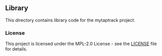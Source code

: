 ## Library

This directory contains library code for the mytaptrack project.

### License

This project is licensed under the MPL-2.0 License - see the [LICENSE](LICENSE) file for details.